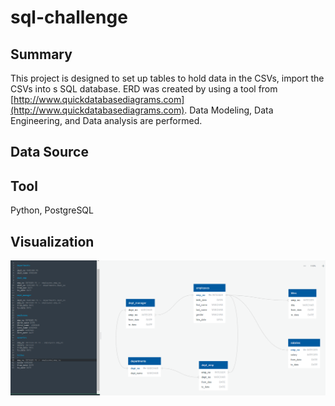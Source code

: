 # sql-challenge
## Summary ##
This project is designed to set up tables to hold data in the CSVs, import the CSVs into s SQL database. ERD was created by using a tool from [http://www.quickdatabasediagrams.com](http://www.quickdatabasediagrams.com). Data Modeling, Data Engineering, and Data analysis are performed.
## Data Source ##

## Tool ##
Python, PostgreSQL
## Visualization ##
![ERD](EmployeeSQL/ERD.PNG)<br>